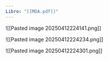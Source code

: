 ```yaml
---
Libro: "[[MDA.pdf]]"
---
```



![[Pasted image 20250412224141.png]]

![[Pasted image 20250412224234.png]]

![[Pasted image 20250412224301.png]]
